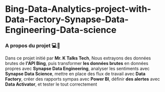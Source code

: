 # Bing-Data-Analytics-project-with-Data-Factory-Synapse-Data-Engineering-Data-science

### A propos du projet 💻📶

Dans ce projet initié par **Mr. K Talks Tech**, Nous  extrayons  des données brutes de **l'API Bing**, puis transformer **les données brutes** en données propres avec **Synapse Data Engineering**, analyser les sentiments avec **Synapse Data Science**, mettre en place des flux de travail avec **Data Factory**, créer des rapports sympas avec **Power BI**, définir **des alertes** avec **Data Activator**, et tester le tout correctement
